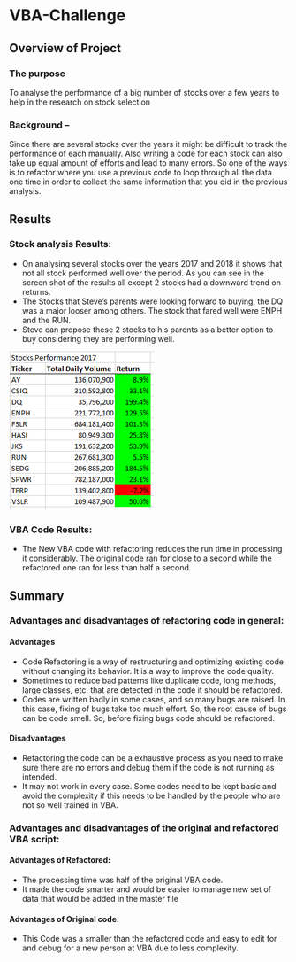 # VBA-Challenge

## Overview of Project
### The purpose
To analyse the performance of a big number of stocks over a few years to help in the research on stock selection
### Background – 
Since there are several stocks over the years it might be difficult to track the performance of each manually. Also writing a code for each stock can also take up equal amount of efforts and lead to many errors. So one of the ways is to refactor where you use a previous code  to loop through all the data one time in order to collect the same information that you did in the previous analysis.

## Results
### Stock analysis Results:
- On analysing several stocks over the years 2017 and 2018 it shows that not all stock performed well over the period. As you can see in the screen shot of the results all except 2 stocks had a downward trend on returns. 
- The Stocks that Steve’s parents were looking forward to buying, the DQ was a major looser among others. The stock that fared well were ENPH and the RUN. 
- Steve can propose these 2 stocks to his parents as a better option to buy considering they are performing well.

![](Resources/VBA_Challenge_2017.png)

### VBA Code Results:
- The New VBA code with refactoring reduces the run time in processing it considerably. The original code ran for close to a second while the refactored one ran for less than half a second.
## Summary
### Advantages and disadvantages of refactoring code in general:
#### Advantages
- Code Refactoring is a way of restructuring and optimizing existing code without changing its behavior. It is a way to improve the code quality. 
- Sometimes to reduce bad patterns like duplicate code, long methods, large classes, etc. that are detected in the code it should be refactored.
- Codes are written badly in some cases, and so many bugs are raised. In this case, fixing of bugs take too much effort. So, the root cause of bugs can be code smell. So, before fixing bugs code should be refactored.
#### Disadvantages
- Refactoring the code can be a exhaustive process as you need to make sure there are no errors and debug them if the code is not running as intended.
- It may not work in every case. Some codes need to be kept basic and avoid the complexity if this needs to be handled by the people who are not so well trained in VBA.
### Advantages and disadvantages of the original and refactored VBA script:
#### Advantages of Refactored:
- The processing time was half of the original VBA code.
- It made the code smarter and would be easier to manage new set of data that would be added in the master file
#### Advantages of Original code:
- This Code was a smaller than the refactored code and easy to edit for and debug for a new person at VBA due to less complexity.
